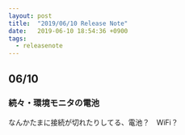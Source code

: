 ```yaml
---
layout: post
title:  "2019/06/10 Release Note"
date:   2019-06-10 18:54:36 +0900
tags:
  - releasenote
---
```

## 06/10

### 続々・環境モニタの電池

なんかたまに接続が切れたりしてる、電池？　WiFi？



